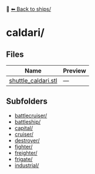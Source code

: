 📁 [⬅ Back to ships/](../README.md)

# caldari/

## Files

| Name | Preview |
|------|---------|
| [shuttle_caldari.stl](./shuttle_caldari.stl) | — |

## Subfolders
- [battlecruiser/](./battlecruiser/README.md)
- [battleship/](./battleship/README.md)
- [capital/](./capital/README.md)
- [cruiser/](./cruiser/README.md)
- [destroyer/](./destroyer/README.md)
- [fighter/](./fighter/README.md)
- [freighter/](./freighter/README.md)
- [frigate/](./frigate/README.md)
- [industrial/](./industrial/README.md)